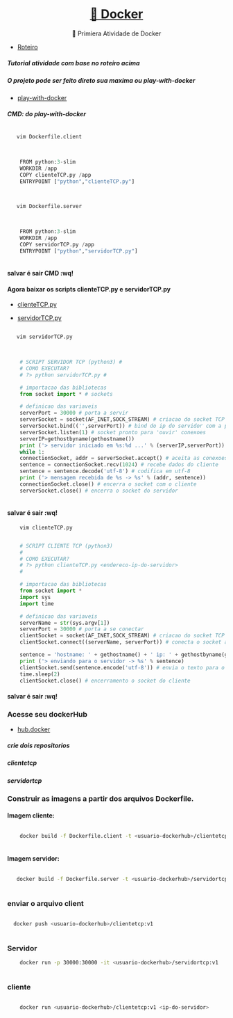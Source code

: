 <h1 align="center">
    <a href="https://docs.docker.com/">🔗 Docker</a>
</h1>
<p align="center">🚀 Primiera Atividade de Docker</p>

- [Roteiro](./roteiro.docx)

##### Tutorial atividade com base no roteiro acima

##### O projeto pode ser feito direto sua maxima ou play-with-docker

- [play-with-docker](https://labs.play-with-docker.com)
 
##### CMD: do play-with-docker

```bash

   vim Dockerfile.client
   
```
```python

    FROM python:3-slim
    WORKDIR /app
    COPY clienteTCP.py /app
    ENTRYPOINT ["python","clienteTCP.py"]
    
```


```bash

   vim Dockerfile.server
   
```

```python

    FROM python:3-slim
    WORKDIR /app
    COPY servidorTCP.py /app
    ENTRYPOINT ["python","servidorTCP.py"]
    
```
#### salvar é sair CMD :wq!
    

#### Agora baixar os scripts clienteTCP.py e servidorTCP.py

- [clienteTCP.py](https://www.dca.ufrn.br/~viegas/disciplinas/DCA0132/files/Sockets/clienteTCP.py)

- [servidorTCP.py](https://www.dca.ufrn.br/~viegas/disciplinas/DCA0132/files/Sockets/servidorTCP.py)

```bash

   vim servidorTCP.py 
   
```
```python

    # SCRIPT SERVIDOR TCP (python3) # 
    # COMO EXECUTAR? 
    # ?> python servidorTCP.py #

    # importacao das bibliotecas
    from socket import * # sockets

    # definicao das variaveis
    serverPort = 30000 # porta a servir
    serverSocket = socket(AF_INET,SOCK_STREAM) # criacao do socket TCP
    serverSocket.bind(('',serverPort)) # bind do ip do servidor com a porta
    serverSocket.listen(1) # socket pronto para 'ouvir' conexoes
    serverIP=gethostbyname(gethostname())
    print ('> servidor iniciado em %s:%d ...' % (serverIP,serverPort))
    while 1:
    connectionSocket, addr = serverSocket.accept() # aceita as conexoes dos clientes
    sentence = connectionSocket.recv(1024) # recebe dados do cliente
    sentence = sentence.decode('utf-8') # codifica em utf-8
    print ('> mensagem recebida de %s -> %s' % (addr, sentence))
    connectionSocket.close() # encerra o socket com o cliente
    serverSocket.close() # encerra o socket do servidor
    
````

 #### salvar é sair :wq!


```bahs 
    vim clienteTCP.py
```

```python

    # SCRIPT CLIENTE TCP (python3)
    #
    # COMO EXECUTAR?
    # ?> python clienteTCP.py <endereco-ip-do-servidor>
    #

    # importacao das bibliotecas
    from socket import *
    import sys
    import time

    # definicao das variaveis
    serverName = str(sys.argv[1])
    serverPort = 30000 # porta a se conectar
    clientSocket = socket(AF_INET,SOCK_STREAM) # criacao do socket TCP
    clientSocket.connect((serverName, serverPort)) # conecta o socket ao servidor

    sentence = 'hostname: ' + gethostname() + ' ip: ' + gethostbyname(gethostname())
    print ('> enviando para o servidor -> %s' % sentence)
    clientSocket.send(sentence.encode('utf-8')) # envia o texto para o servidor
    time.sleep(2)
    clientSocket.close() # encerramento o socket do cliente

```

#### salvar é sair :wq!
 

### Acesse seu dockerHub

- [hub.docker](https://hub.docker.com/)

##### crie dois repositorios

##### clientetcp

##### servidortcp

### Construir as imagens a partir dos arquivos Dockerfile.

#### Imagem cliente:

```bash 

    docker build -f Dockerfile.client -t <usuario-dockerhub>/clientetcp:v1 .
    
``` 

#### Imagem servidor:

```bash 

   docker build -f Dockerfile.server -t <usuario-dockerhub>/servidortcp:v1 .
    
``` 

### enviar o arquivo client

```bash 

  docker push <usuario-dockerhub>/clientetcp:v1
  
````


### Servidor

```bash 
    docker run -p 30000:30000 -it <usuario-dockerhub>/servidortcp:v1
    
````

### cliente

```bash 

    docker run <usuario-dockerhub>/clientetcp:v1 <ip-do-servidor>
    
````
